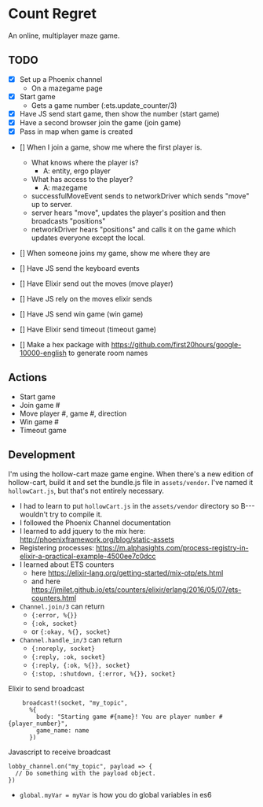 # Count Regret

An online, multiplayer maze game.

## TODO

- [x] Set up a Phoenix channel
  - On a mazegame page
- [x] Start game
  - Gets a game number (:ets.update_counter/3)
- [x] Have JS send start game, then show the number (start game)
- [x] Have a second browser join the game (join game)
- [x] Pass in map when game is created
- [] When I join a game, show me where the first player is.
  - What knows where the player is?
    * A: entity, ergo player
  - What has access to the player?
    * A: mazegame
  - successfulMoveEvent sends to networkDriver which sends "move" up to server.
  - server hears "move", updates the player's position and then broadcasts "positions"
  - networkDriver hears "positions" and calls it on the game which updates everyone except the local.
- [] When someone joins my game, show me where they are
- [] Have JS send the keyboard events
- [] Have Elixir send out the moves (move player)
- [] Have JS rely on the moves elixir sends
- [] Have JS send win game (win game)
- [] Have Elixir send timeout (timeout game)

- [] Make a hex package with https://github.com/first20hours/google-10000-english to generate room names

## Actions

* Start game
* Join game #
* Move player #, game #, direction
* Win game #
* Timeout game


## Development

I'm using the hollow-cart maze game engine. When there's a new edition of hollow-cart, build it and set the bundle.js file in `assets/vendor`. I've named it `hollowCart.js`, but that's not entirely necessary.

* I had to learn to put `hollowCart.js` in the `assets/vendor` directory so B--- wouldn't try to compile it.
* I followed the Phoenix Channel documentation 
* I learned to add jquery to the mix here: http://phoenixframework.org/blog/static-assets
* Registering processes: https://m.alphasights.com/process-registry-in-elixir-a-practical-example-4500ee7c0dcc
* I learned about ETS counters 
  * here https://elixir-lang.org/getting-started/mix-otp/ets.html
  * and here https://jmilet.github.io/ets/counters/elixir/erlang/2016/05/07/ets-counters.html
* `Channel.join/3` can return 
  * `{:error, %{}}`
  * `{:ok, socket}`
  * or `{:okay, %{}, socket}`
* `Channel.handle_in/3` can return
  * `{:noreply, socket}`
  * `{:reply, :ok, socket}`
  * `{:reply, {:ok, %{}}, socket}`
  * `{:stop, :shutdown, {:error, %{}}, socket}`

Elixir to send broadcast
```
    broadcast!(socket, "my_topic",
      %{
        body: "Starting game #{name}! You are player number #{player_number}",
        game_name: name
      })
```

Javascript to receive broadcast
```
lobby_channel.on("my_topic", payload => {
  // Do something with the payload object.
})
```

* `global.myVar = myVar` is how you do global variables in es6